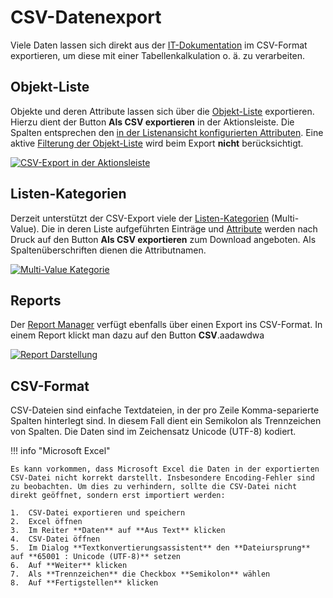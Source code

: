 # CSV-Datenexport

Viele Daten lassen sich direkt aus der [IT-Dokumentation](../glossar.md) im CSV-Format exportieren, um diese mit einer Tabellenkalkulation o. ä. zu verarbeiten.

## Objekt-Liste

Objekte und deren Attribute lassen sich über die [Objekt-Liste](../grundlagen/objekt-liste/index.md) exportieren. Hierzu dient der Button **Als CSV exportieren** in der Aktionsleiste. Die Spalten entsprechen den [in der Listenansicht konfigurierten Attributen](../grundlagen/objekt-liste/listenansicht-konfigurieren.md). Eine aktive [Filterung der Objekt-Liste](../grundlagen/objekt-liste/navigieren-und-filtern.md) wird beim Export **nicht** berücksichtigt.

[![CSV-Export in der Aktionsleiste](../assets/images/de/daten-konsolidieren/csv-datenexport/1-csv-de.png)](../assets/images/de/daten-konsolidieren/csv-datenexport/1-csv-de.png)

## Listen-Kategorien

Derzeit unterstützt der CSV-Export viele der [Listen-Kategorien](../glossar.md) (Multi-Value). Die in deren Liste aufgeführten Einträge und [Attribute](../glossar.md) werden nach Druck auf den Button **Als CSV exportieren** zum Download angeboten. Als Spaltenüberschriften dienen die Attributnamen.

[![Multi-Value Kategorie](../assets/images/de/daten-konsolidieren/csv-datenexport/2-csv-de.png)](../assets/images/de/daten-konsolidieren/csv-datenexport/2-csv-de.png)

## Reports

Der [Report Manager](../auswertungen/report-manager.md) verfügt ebenfalls über einen Export ins CSV-Format. In einem Report klickt man dazu auf den Button **CSV**.aadawdwa

[![Report Darstellung](../assets/images/de/daten-konsolidieren/csv-datenexport/3-csv-de.png)](../assets/images/de/daten-konsolidieren/csv-datenexport/3-csv-de.png)

## CSV-Format

CSV-Dateien sind einfache Textdateien, in der pro Zeile Komma-separierte Spalten hinterlegt sind. In diesem Fall dient ein Semikolon als Trennzeichen von Spalten. Die Daten sind im Zeichensatz Unicode (UTF-8) kodiert.

!!! info "Microsoft Excel"

    Es kann vorkommen, dass Microsoft Excel die Daten in der exportierten CSV-Datei nicht korrekt darstellt. Insbesondere Encoding-Fehler sind zu beobachten. Um dies zu verhindern, sollte die CSV-Datei nicht direkt geöffnet, sondern erst importiert werden:

    1.  CSV-Datei exportieren und speichern
    2.  Excel öffnen
    3.  Im Reiter **Daten** auf **Aus Text** klicken
    4.  CSV-Datei öffnen
    5.  Im Dialog **Textkonvertierungsassistent** den **Dateiursprung** auf **65001 : Unicode (UTF-8)** setzen
    6.  Auf **Weiter** klicken
    7.  Als **Trennzeichen** die Checkbox **Semikolon** wählen
    8.  Auf **Fertigstellen** klicken
